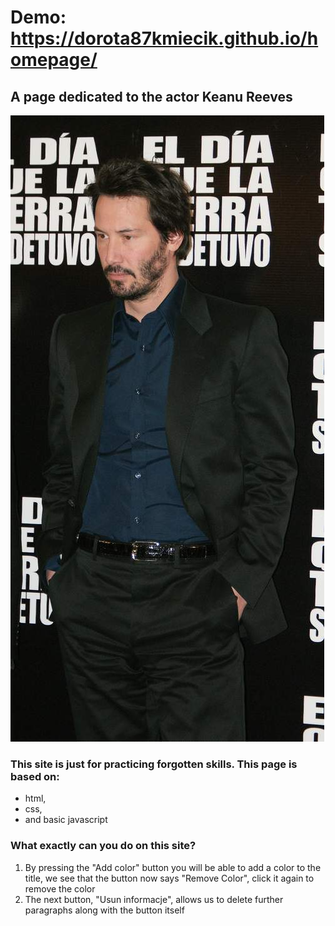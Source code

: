 # Demo: https://dorota87kmiecik.github.io/homepage/
## A page dedicated to the actor Keanu Reeves
![Keanu](img/Keanu_Reves_in_Mexico_2.jpg)

### This site is just for practicing forgotten skills. This page is based on:
- html, 
- css, 
- and basic javascript

### What exactly can you do on this site?
1. By pressing the "Add color" button you will be able to add a color to the title, we see that the button now says "Remove Color", click it again to remove the color
2. The next button, "Usun informacje", allows us to delete further paragraphs along with the button itself
